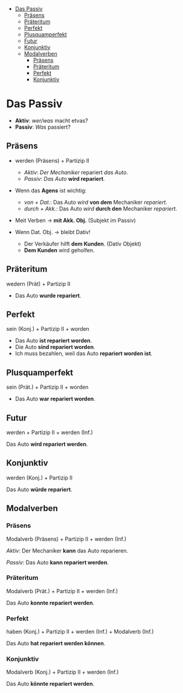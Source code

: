 - [Das Passiv](#das-passiv)
  - [Präsens](#präsens)
  - [Präteritum](#präteritum)
  - [Perfekt](#perfekt)
  - [Plusquamperfekt](#plusquamperfekt)
  - [Futur](#futur)
  - [Konjunktiv](#konjunktiv)
  - [Modalverben](#modalverben)
    - [Präsens](#präsens-1)
    - [Präteritum](#präteritum-1)
    - [Perfekt](#perfekt-1)
    - [Konjunktiv](#konjunktiv-1)

# Das Passiv

- **Aktiv**: *wer/was* macht etvas?
- **Passiv**: *Was* passiert?

## Präsens

- werden (Präsens) + Partizip II
  - *Aktiv*: *Der Mechaniker* repariert *das Auto*.
  - *Passiv*: *Das Auto* **wird repariert**.

- Wenn das **Agens** ist wichtig:
  - *von + Dat.*: Das Auto *wird* **von dem** Mechaniker *repariert*.
  - *durch + Akk.*: Das Auto *wird* **durch den** Mechaniker *repariert*.

- Meit Verben -> **mit Akk. Obj.** (Subjekt im Passiv)
- Wenn Dat. Obj. -> bleibt Dativ!
  - Der Verkäufer hilft **dem Kunden**. (Dativ Objekt)
  - **Dem Kunden** wird geholfen.

## Präteritum

wedern (Prät) + Partizip II

- Das Auto **wurde repariert**.

## Perfekt

sein (Konj.) + Partizip II + worden

- Das Auto **ist repariert worden**.
- Die Auto **sind repariert worden**.
- Ich muss bezahlen, weil das Auto **repariert worden ist**.


## Plusquamperfekt

sein (Prät.) + Partizip II + worden

- Das Auto **war repariert worden**.

## Futur

werden + Partizip II + werden (Inf.)

Das Auto **wird repariert werden**.

## Konjunktiv

werden (Konj.) + Partizip II

Das Auto **würde repariert**.

## Modalverben

### Präsens

Modalverb (Präsens) + Partizip II + werden (Inf.)

*Aktiv*: Der Mechaniker **kann** das Auto reparieren.

*Passiv*: Das Auto **kann repariert werden**.

### Präteritum

Modalverb (Prät.) + Partizip II + werden (Inf.)

Das Auto **konnte repariert werden**.

### Perfekt

haben (Konj.) + Partizip II + werden (Inf.) + Modalverb (Inf.)

Das Auto **hat repariert werden können**.

### Konjunktiv

 Modalverb (Konj.) + Partizip II + werden (Inf.)

Das Auto **könnte repariert werden**.
